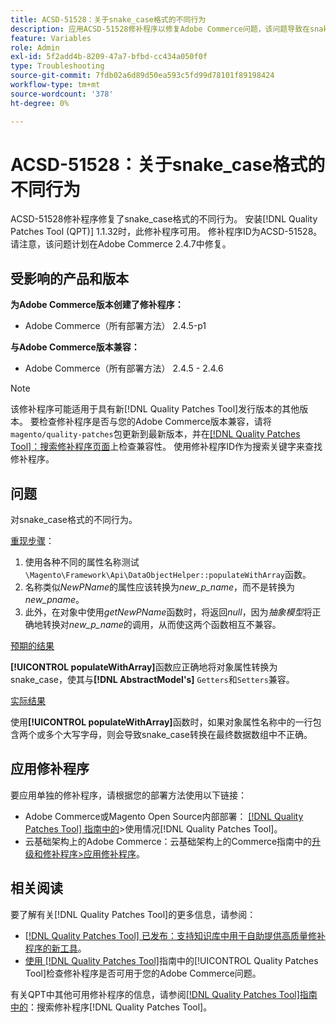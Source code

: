 ```yaml
---
title: ACSD-51528：关于snake_case格式的不同行为
description: 应用ACSD-51528修补程序以修复Adobe Commerce问题，该问题导致在snake_case格式方面有不同的行为。
feature: Variables
role: Admin
exl-id: 5f2add4b-8209-47a7-bfbd-cc434a050f0f
type: Troubleshooting
source-git-commit: 7fdb02a6d89d50ea593c5fd99d78101f89198424
workflow-type: tm+mt
source-wordcount: '378'
ht-degree: 0%

---
```


# ACSD-51528：关于snake_case格式的不同行为

ACSD-51528修补程序修复了snake_case格式的不同行为。 安装[!DNL Quality Patches Tool (QPT)] 1.1.32时，此修补程序可用。 修补程序ID为ACSD-51528。 请注意，该问题计划在Adobe Commerce 2.4.7中修复。

## 受影响的产品和版本

**为Adobe Commerce版本创建了修补程序：**

* Adobe Commerce（所有部署方法） 2.4.5-p1

**与Adobe Commerce版本兼容：**

* Adobe Commerce（所有部署方法） 2.4.5 - 2.4.6

>[!NOTE]
>
>该修补程序可能适用于具有新[!DNL Quality Patches Tool]发行版本的其他版本。 要检查修补程序是否与您的Adobe Commerce版本兼容，请将`magento/quality-patches`包更新到最新版本，并在[[!DNL Quality Patches Tool]：搜索修补程序页面](https://experienceleague.adobe.com/tools/commerce-quality-patches/index.html)上检查兼容性。 使用修补程序ID作为搜索关键字来查找修补程序。

## 问题

对snake_case格式的不同行为。

<u>重现步骤</u>：

1. 使用各种不同的属性名称测试`\Magento\Framework\Api\DataObjectHelper::populateWithArray`函数。
1. 名称类似&#x200B;*NewPName*&#x200B;的属性应该转换为&#x200B;*new_p_name*，而不是转换为&#x200B;*new_pname*。
1. 此外，在对象中使用&#x200B;*getNewPName*&#x200B;函数时，将返回&#x200B;*null*，因为&#x200B;*抽象模型*&#x200B;将正确地转换对&#x200B;*new_p_name*&#x200B;的调用，从而使这两个函数相互不兼容。

<u>预期的结果</u>

**[!UICONTROL populateWithArray]**&#x200B;函数应正确地将对象属性转换为snake_case，使其与&#x200B;**[!DNL AbstractModel's]** `Getters`和`Setters`兼容。

<u>实际结果</u>

使用&#x200B;**[!UICONTROL populateWithArray]**&#x200B;函数时，如果对象属性名称中的一行包含两个或多个大写字母，则会导致snake_case转换在最终数据数组中不正确。

## 应用修补程序

要应用单独的修补程序，请根据您的部署方法使用以下链接：

* Adobe Commerce或Magento Open Source内部部署： [[!DNL Quality Patches Tool] 指南中的](/help/tools/quality-patches-tool/usage.md)>使用情况[!DNL Quality Patches Tool]。
* 云基础架构上的Adobe Commerce：云基础架构上的Commerce指南中的[升级和修补程序>应用修补程序](https://experienceleague.adobe.com/docs/commerce-cloud-service/user-guide/develop/upgrade/apply-patches.html)。

## 相关阅读

要了解有关[!DNL Quality Patches Tool]的更多信息，请参阅：

* [[!DNL Quality Patches Tool] 已发布：支持知识库中用于自助提供高质量修补程序的新工具](https://experienceleague.adobe.com/en/docs/commerce-operations/tools/quality-patches-tool/quality-patches-tool-to-self-serve-quality-patches)。
* [使用 [!DNL Quality Patches Tool]](/help/tools/quality-patches-tool/patches-available-in-qpt/check-patch-for-magento-issue-with-magento-quality-patches.md)指南中的[!UICONTROL Quality Patches Tool]检查修补程序是否可用于您的Adobe Commerce问题。


有关QPT中其他可用修补程序的信息，请参阅[[!DNL Quality Patches Tool]指南中的](https://experienceleague.adobe.com/tools/commerce-quality-patches/index.html)：搜索修补程序[!DNL Quality Patches Tool]。
